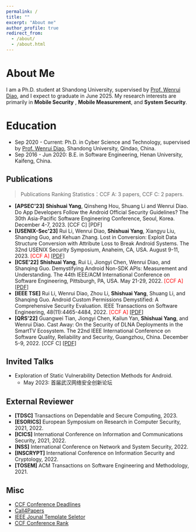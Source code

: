 ```yaml
---
permalink: /
title: ""
excerpt: "About me"
author_profile: true
redirect_from: 
  - /about/
  - /about.html
---
```


About Me
======
 I am a Ph.D. student at Shandong University, supervised by [Prof. Wenrui Diao](https://diaowenrui.github.io/), and I expect to graduate in June 2025. My research interests are primarily in **Mobile Security** , **Mobile Measurement**, and **System Security**.

Education
======
- Sep 2020 - Current: Ph.D. in Cyber Science and Technology, supervised by [Prof. Wenrui Diao](https://diaowenrui.github.io/), Shandong University, Qindao, China.
- Sep 2016 - Jun 2020: B.E. in Software Engineering, Henan University, Kaifeng, China.

Publications
------

> Publications Ranking Statistics：CCF A: 3 papers, CCF C: 2 papers.

- **[APSEC'23]** **Shishuai Yang**, Qinsheng Hou, Shuang Li and Wenrui Diao. Do App Developers Follow the Android Official Security Guidelines? The 30th Asia-Pacific Software Engineering Conference, Seoul, Korea.  December 4-7, 2023. [CCF C] [PDF]
- **[USENIX-Sec'23]** Rui Li, Wenrui Diao, **Shishuai Yang**, Xiangyu Liu, Shanqing Guo, and Kehuan Zhang. Lost in Conversion: Exploit Data Structure Conversion with Attribute Loss to Break Android Systems. The 32nd USENIX Security Symposium, Anaheim, CA, USA.  August 9-11, 2023. <font color='red'>[CCF A]</font> [\[PDF\]](../assets/usenixsecurity23-li-rui.pdf) 
- **[ICSE'22]** **Shishuai Yang**, Rui Li, Jiongyi Chen, Wenrui Diao, and Shanqing Guo. Demystifying Android Non-SDK APIs: Measurement and Understanding. The 44th IEEE/ACM International Conference on Software Engineering, Pittsburgh, PA, USA. May 21-29, 2022. <font color='red'>[CCF A]</font> [\[PDF\]](../assets/icse22-yang.pdf) 
- **[IEEE TSE]** Rui Li, Wenrui Diao, Zhou Li, **Shishuai Yang**, Shuang Li, and Shanqing Guo. Android Custom Permissions Demystified: A Comprehensive Security Evaluation. IEEE Transactions on Software Engineering, 48(11):4465-4484, 2022. <font color='red'>[CCF A]</font> [\[PDF\]](../assets/tse-li.pdf)
- **[QRS'22]** Guangwei Tian, Jiongyi Chen, Kailun Yan, **Shishuai Yang**, and Wenrui Diao. Cast Away: On the Security of DLNA Deployments in the SmartTV Ecosystem. The 22nd IEEE International Conference on Software Quality, Reliability and Security, Guangzhou, China. December 5-9, 2022. [CCF C] [\[PDF\]](../assets/qrs22-tian.pdf)

Invited Talks
------
- Exploration of Static Vulnerability Detection Methods for Android.
  - May 2023: 首届武汉网络安全创新论坛

External Reviewer
------
- **[TDSC]** Transactions on Dependable and Secure Computing, 2023. 
- **[ESORICS]** European Symposium on Research in Computer Security, 2021, 2022.
- **[ICICS]** International Conference on Information and Communications Security, 2021, 2022. 
- **[NSS]** International Conference on Network and System Security, 2022.
- **[INSCRYPT]** International Conference on Information Security and Cryptology, 2022.
- **[TOSEM]** ACM Transactions on Software Engineering and Methodology, 2021.


Misc
------
- [CCF Conference Deadlines](https://ccfddl.github.io/)
- [Call4Papers](http://123.57.137.208/ccf/ccf-4.jsp)
- [IEEE Jounal Template Seletor](https://template-selector.ieee.org/secure/templateSelector/downloadTemplate)
- [CCF Conference Rank](https://www.ccf.org.cn/Academic_Evaluation/TCSE_SS_PDL/)
